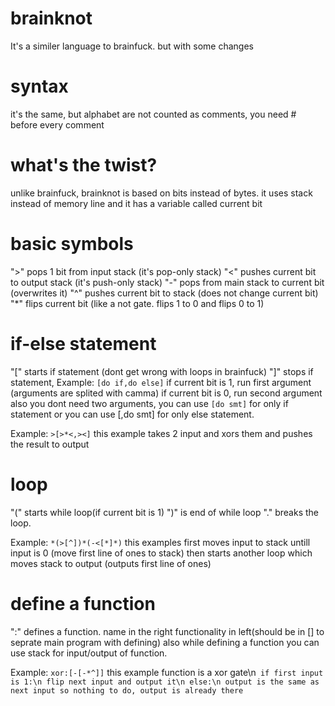 # brainknot
It's a similer language to brainfuck. but with some changes

# syntax
it's the same, but alphabet are not counted as comments, you need # before every comment

# what's the twist?
unlike brainfuck, brainknot is based on bits instead of bytes.
it uses stack instead of memory line
and it has a variable called current bit

# basic symbols
">" pops 1 bit from input stack (it's pop-only stack)
"<" pushes current bit to output stack (it's push-only stack)
"-" pops from main stack to current bit (overwrites it)
"^" pushes current bit to stack (does not change current bit)
"*" flips current bit (like a not gate. flips 1 to 0 and flips 0 to 1)

# if-else statement
"\[" starts if statement (dont get wrong with loops in brainfuck)
"]" stops if statement, Example: `[do if,do else]`
if current bit is 1, run first argument (arguments are splited with camma)
if current bit is 0, run second argument
also you dont need two arguments, you can use `[do smt]` for only if statement
or you can use [,do smt] for only else statement.

Example: `>[>*<,><]`
this example takes 2 input and xors them and pushes the result to output

# loop
"(" starts while loop(if current bit is 1)
")" is end of while loop
"." breaks the loop.

Example: `*(>[^])*(-<[*]*)`
this examples first moves input to stack untill input is 0 (move first line of ones to stack)
then starts another loop which moves stack to output (outputs first line of ones)

# define a function
":" defines a function.
name in the right
functionality in left(should be in [] to seprate main program with defining)
also while defining a function you can use stack for input/output of function.

Example:
`xor:[-[-*^]]`
this example function is a xor gate\n```
        if first input is 1:\n
           flip next input and output it\n
        else:\n
           output is the same as next input so nothing to do, output is already there```
